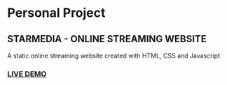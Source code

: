 # Personal Project 
## STARMEDIA - ONLINE STREAMING WEBSITE

A static online streaming website created with HTML, CSS and Javascript


### <a href="https://agitated-jackson-fd0907.netlify.app/"> LIVE DEMO </a>
